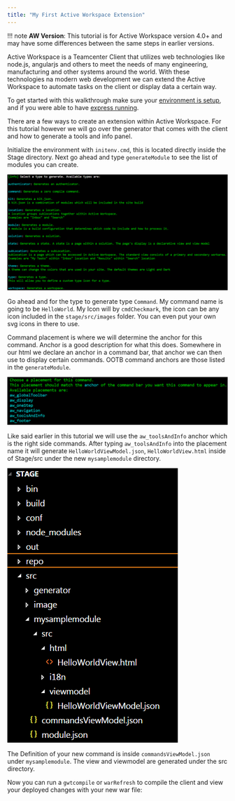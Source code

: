 ```yaml
---
title: "My First Active Workspace Extension"
---
```

!!! note 
    **AW Version**:  This tutorial is for Active Workspace version 4.0+ and may have some differences between the same steps in earlier versions.

Active Workspace is a Teamcenter Client that utilizes web technologies like node.js, angularjs and others to meet the needs of many engineering, manufacturing and other systems around the world.  With these technologies na modern web development we can extend the Active Workspace to automate tasks on the client or display data a certain way.

To get started with this walkthrough make sure your [environment is setup](http://activeworkspaceextensions.github.io/Getting-Started/Environment-Setup/Environment-Setup/), and if you were able to have [express running](https://activeworkspaceextensions.github.io/Getting-Started/Environment-Setup/Environment-Setup/#expressjs).

There are a few ways to create an extension within Active Workspace.  For this tutorial however we will go over the generator that comes with the client and how to generate a tools and info panel.

Initialize the environment with `initenv.cmd`, this is located directly inside the Stage directory.  Next go ahead and type `generateModule` to see the list of modules you can create.

![Available modules AW 4.0](Tutorial1.png)

Go ahead and for the type to generate type `Command`.  My command name is going to be `HelloWorld`. My Icon will by `cmdCheckmark`, the icon can be any icon included in the `stage/src/images` folder.  You can even put your own svg icons in there to use.

Command placement is where we will determine the anchor for this command.  Anchor is a good description for what this does.  Somewhere in our html we declare an anchor in a command bar, that anchor we can then use to display certain commands.  OOTB command anchors are those listed in the `generateModule`.

![Available Anchors AW 4.0](Anchors.png)

Like said earlier in this tutorial we will use the `aw_toolsAndInfo` anchor which is the right side commands.  After typing `aw_toolsAndInfo` into the placement name it will generate `HelloWorldViewModel.json`, `HelloWorldView.html` inside of Stage/src under the new `mysamplemodule` directory.  

![Available Anchors AW 4.0](ModuleSetup.png)

The Definition of your new command is inside `commandsViewModel.json` under `mysamplemodule`.  The view and viewmodel are generated under the src directory.

Now you can run a `gwtcompile` or `warRefresh` to compile the client and view your deployed changes with your new war file:

